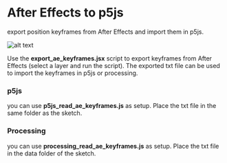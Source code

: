 # After Effects to p5js
export position keyframes from After Effects and import them in p5js.

![alt text](https://github.com/hanswillem/ae_to_p5js_and_processing/blob/master/image.gif)

Use the **export_ae_keyframes.jsx** script to export keyframes from After Effects (select a layer and run the script).
The exported txt file can be used to import the keyframes in p5js or processing. 

### p5js 
you can use **p5js_read_ae_keyframes.js** as setup. Place the txt file in the same folder as the sketch.

### Processing
you can use **processing_read_ae_keyframes.js** as setup. Place the txt file in the data folder of the sketch.
